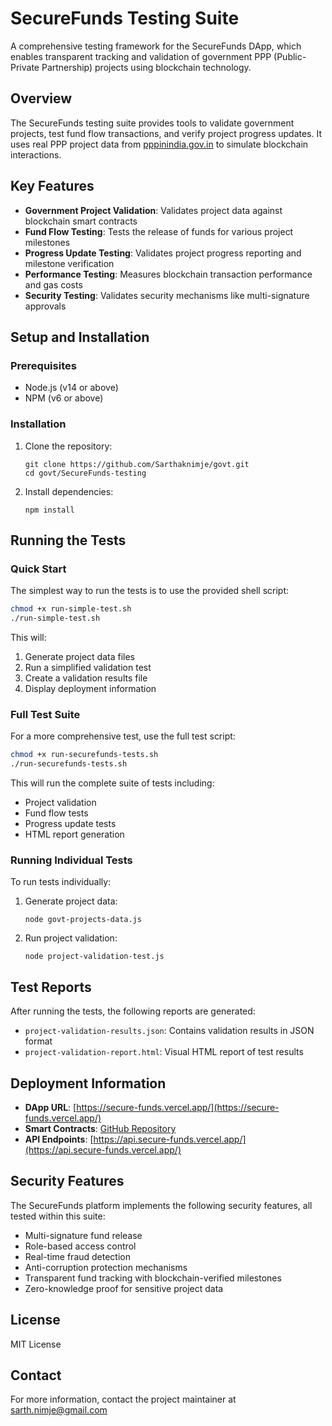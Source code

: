 # SecureFunds Testing Suite

A comprehensive testing framework for the SecureFunds DApp, which enables transparent tracking and validation of government PPP (Public-Private Partnership) projects using blockchain technology.

## Overview

The SecureFunds testing suite provides tools to validate government projects, test fund flow transactions, and verify project progress updates. It uses real PPP project data from [pppinindia.gov.in](https://www.pppinindia.gov.in/list_of_all_ppp_projects) to simulate blockchain interactions.

## Key Features

- **Government Project Validation**: Validates project data against blockchain smart contracts
- **Fund Flow Testing**: Tests the release of funds for various project milestones
- **Progress Update Testing**: Validates project progress reporting and milestone verification
- **Performance Testing**: Measures blockchain transaction performance and gas costs
- **Security Testing**: Validates security mechanisms like multi-signature approvals

## Setup and Installation

### Prerequisites

- Node.js (v14 or above)
- NPM (v6 or above)

### Installation

1. Clone the repository:
   ```
   git clone https://github.com/Sarthaknimje/govt.git
   cd govt/SecureFunds-testing
   ```

2. Install dependencies:
   ```
   npm install
   ```

## Running the Tests

### Quick Start

The simplest way to run the tests is to use the provided shell script:

```bash
chmod +x run-simple-test.sh
./run-simple-test.sh
```

This will:
1. Generate project data files
2. Run a simplified validation test
3. Create a validation results file
4. Display deployment information

### Full Test Suite

For a more comprehensive test, use the full test script:

```bash
chmod +x run-securefunds-tests.sh
./run-securefunds-tests.sh
```

This will run the complete suite of tests including:
- Project validation
- Fund flow tests
- Progress update tests
- HTML report generation

### Running Individual Tests

To run tests individually:

1. Generate project data:
   ```
   node govt-projects-data.js
   ```

2. Run project validation:
   ```
   node project-validation-test.js
   ```

## Test Reports

After running the tests, the following reports are generated:

- `project-validation-results.json`: Contains validation results in JSON format
- `project-validation-report.html`: Visual HTML report of test results

## Deployment Information

- **DApp URL**: [https://secure-funds.vercel.app/](https://secure-funds.vercel.app/)
- **Smart Contracts**: [GitHub Repository](https://github.com/Sarthaknimje/govt/tree/main/contracts)
- **API Endpoints**: [https://api.secure-funds.vercel.app/](https://api.secure-funds.vercel.app/)

## Security Features

The SecureFunds platform implements the following security features, all tested within this suite:

- Multi-signature fund release
- Role-based access control
- Real-time fraud detection
- Anti-corruption protection mechanisms
- Transparent fund tracking with blockchain-verified milestones
- Zero-knowledge proof for sensitive project data

## License

MIT License

## Contact

For more information, contact the project maintainer at [sarth.nimje@gmail.com](mailto:sarth.nimje@gmail.com) 